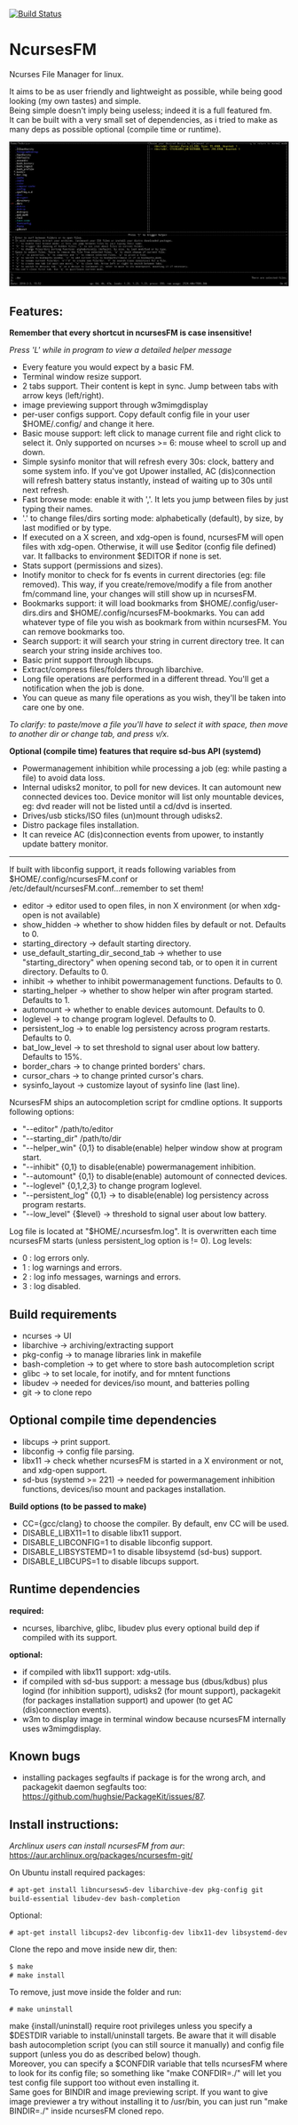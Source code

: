 [![Build Status](https://travis-ci.org/FedeDP/ncursesFM.svg?branch=master)](https://travis-ci.org/FedeDP/ncursesFM)

# NcursesFM

Ncurses File Manager for linux.

It aims to be as user friendly and lightweight as possible, while being good looking (my own tastes) and simple.  
Being simple doesn't imply being useless; indeed it is a full featured fm.  
It can be built with a very small set of dependencies, as i tried to make as many deps as possible optional (compile time or runtime).  

![](https://github.com/FedeDP/ncursesFM/raw/master/ncursesFM.png)

## Features:

**Remember that every shortcut in ncursesFM is case insensitive!**

*Press 'L' while in program to view a detailed helper message*

* Every feature you would expect by a basic FM.
* Terminal window resize support.
* 2 tabs support. Their content is kept in sync. Jump between tabs with arrow keys (left/right).
* image previewing support through w3mimgdisplay
* per-user configs support. Copy default config file in your user $HOME/.config/ and change it here.
* Basic mouse support: left click to manage current file and right click to select it. Only supported on ncurses >= 6: mouse wheel to scroll up and down.
* Simple sysinfo monitor that will refresh every 30s: clock, battery and some system info.
If you've got Upower installed, AC (dis)connection will refresh battery status instantly, instead of waiting up to 30s until next refresh.
* Fast browse mode: enable it with ','. It lets you jump between files by just typing their names.
* '.' to change files/dirs sorting mode: alphabetically (default), by size, by last modified or by type.
* If executed on a X screen, and xdg-open is found, ncursesFM will open files with xdg-open.
Otherwise, it will use $editor (config file defined) var. It fallbacks to environment $EDITOR if none is set.
* Stats support (permissions and sizes).
* Inotify monitor to check for fs events in current directories (eg: file removed). This way, if you create/remove/modify a file from another fm/command line, your changes will still show up in ncursesFM.
* Bookmarks support: it will load bookmarks from $HOME/.config/user-dirs.dirs and $HOME/.config/ncursesFM-bookmarks.
You can add whatever type of file you wish as bookmark from within ncursesFM. You can remove bookmarks too.
* Search support: it will search your string in current directory tree. It can search your string inside archives too.
* Basic print support through libcups.
* Extract/compress files/folders through libarchive.
* Long file operations are performed in a different thread. You'll get a notification when the job is done.
* You can queue as many file operations as you wish, they'll be taken into care one by one.

*To clarify: to paste/move a file you'll have to select it with space, then move to another dir or change tab, and press v/x.*

**Optional (compile time) features that require sd-bus API (systemd)**
* Powermanagement inhibition while processing a job (eg: while pasting a file) to avoid data loss.
* Internal udisks2 monitor, to poll for new devices. It can automount new connected devices too.
Device monitor will list only mountable devices, eg: dvd reader will not be listed until a cd/dvd is inserted.
* Drives/usb sticks/ISO files (un)mount through udisks2.
* Distro package files installation.
* It can reveice AC (dis)connection events from upower, to instantly update battery monitor.

---

If built with libconfig support, it reads following variables from $HOME/.config/ncursesFM.conf or /etc/default/ncursesFM.conf...remember to set them!
* editor -> editor used to open files, in non X environment (or when xdg-open is not available)
* show_hidden -> whether to show hidden files by default or not. Defaults to 0.
* starting_directory -> default starting directory.
* use_default_starting_dir_second_tab -> whether to use "starting_directory" when opening second tab, or to open it in current directory. Defaults to 0.
* inhibit -> whether to inhibit powermanagement functions. Defaults to 0.
* starting_helper -> whether to show helper win after program started. Defaults to 1.
* automount -> whether to enable devices automount. Defaults to 0.
* loglevel -> to change program loglevel. Defaults to 0.
* persistent_log -> to enable log persistency across program restarts. Defaults to 0.
* bat_low_level -> to set threshold to signal user about low battery. Defaults to 15%.
* border_chars -> to change printed borders' chars.
* cursor_chars -> to change printed cursor's chars.
* sysinfo_layout -> customize layout of sysinfo line (last line).

NcursesFM ships an autocompletion script for cmdline options. It supports following options:
* "--editor" /path/to/editor
* "--starting_dir" /path/to/dir
* "--helper_win" {0,1} to disable(enable) helper window show at program start.
* "--inhibit" {0,1} to disable(enable) powermanagement inhibition.
* "--automount" {0,1} to disable(enable) automount of connected devices.
* "--loglevel" {0,1,2,3} to change program loglevel.
* "--persistent_log" {0,1} -> to disable(enable) log persistency across program restarts.
* "--low_level" {$level} -> threshold to signal user about low battery.

Log file is located at "$HOME/.ncursesfm.log". It is overwritten each time ncursesFM starts (unless persistent_log option is != 0). Log levels:
* 0 : log errors only.
* 1 : log warnings and errors.
* 2 : log info messages, warnings and errors.
* 3 : log disabled.

## Build requirements
* ncurses    -> UI
* libarchive -> archiving/extracting support
* pkg-config -> to manage libraries link in makefile
* bash-completion -> to get where to store bash autocompletion script
* glibc      -> to set locale, for inotify, and for mntent functions
* libudev    -> needed for devices/iso mount, and batteries polling
* git        -> to clone repo

## Optional compile time dependencies
* libcups   -> print support.
* libconfig -> config file parsing.
* libx11    -> check whether ncursesFM is started in a X environment or not, and xdg-open support.
* sd-bus (systemd >= 221)    -> needed for powermanagement inhibition functions, devices/iso mount and packages installation.

**Build options (to be passed to make)**
* CC={gcc/clang} to choose the compiler. By default, env CC will be used.
* DISABLE_LIBX11=1 to disable libx11 support.
* DISABLE_LIBCONFIG=1 to disable libconfig support.
* DISABLE_LIBSYSTEMD=1 to disable libsystemd (sd-bus) support.
* DISABLE_LIBCUPS=1 to disable libcups support.

## Runtime dependencies

**required:**
* ncurses, libarchive, glibc, libudev plus every optional build dep if compiled with its support.

**optional:**
* if compiled with libx11 support: xdg-utils.
* if compiled with sd-bus support: a message bus (dbus/kdbus) plus logind (for inhibition support), udisks2 (for mount support), packagekit (for packages installation support) and upower (to get AC (dis)connection events).
* w3m to display image in terminal window because ncursesFM internally uses w3mimgdisplay.

## Known bugs
* installing packages segfaults if package is for the wrong arch, and packagekit daemon segfaults too: https://github.com/hughsie/PackageKit/issues/87.

## Install instructions:

*Archlinux users can install ncursesFM from aur*: https://aur.archlinux.org/packages/ncursesfm-git/

On Ubuntu install required packages:

    # apt-get install libncursesw5-dev libarchive-dev pkg-config git build-essential libudev-dev bash-completion

Optional:

    # apt-get install libcups2-dev libconfig-dev libx11-dev libsystemd-dev

Clone the repo and move inside new dir, then:

    $ make
    # make install

To remove, just move inside the folder and run:

    # make uninstall

make {install/uninstall} require root privileges unless you specify a $DESTDIR variable to install/uninstall targets. Be aware that it will disable bash autocompletion script (you can still source it manually) and config file support (unless you do as described below) though.  
Moreover, you can specify a $CONFDIR variable that tells ncursesFM where to look for its config file; so something like "make CONFDIR=./" will let you test config file support too without even installing it.  
Same goes for BINDIR and image previewing script. If you want to give image previewer a try without installing it to /usr/bin, you can just run "make BINDIR=./" inside ncursesFM cloned repo.
